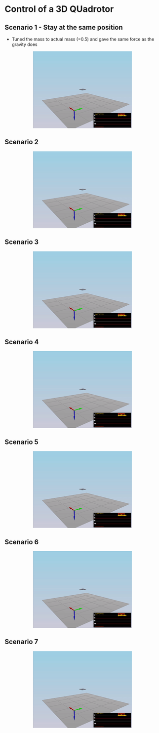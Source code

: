 # Control of a 3D QUadrotor


## Scenario 1  - Stay at the same position 

- Tuned the mass to actual mass (=0.5) and gave the same force as the gravity does

<p align="center">
<img src="./video/scenario1.gif">
</p>

## Scenario 2

<p align="center">
<img src="./video/scenario1.gif">
</p>

## Scenario 3

<p align="center">
<img src="./video/scenario1.gif">
</p>

## Scenario 4

<p align="center">
<img src="./video/scenario1.gif">
</p>

## Scenario 5

<p align="center">
<img src="./video/scenario1.gif">
</p>

## Scenario 6

<p align="center">
<img src="./video/scenario1.gif">
</p>

## Scenario 7 

<p align="center">
<img src="./video/scenario1.gif">
</p>


